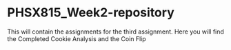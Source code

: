 # PHSX815_Week2-repository
This will contain the assignments for the third assignment.
Here you will find the Completed Cookie Analysis and the Coin Flip 

